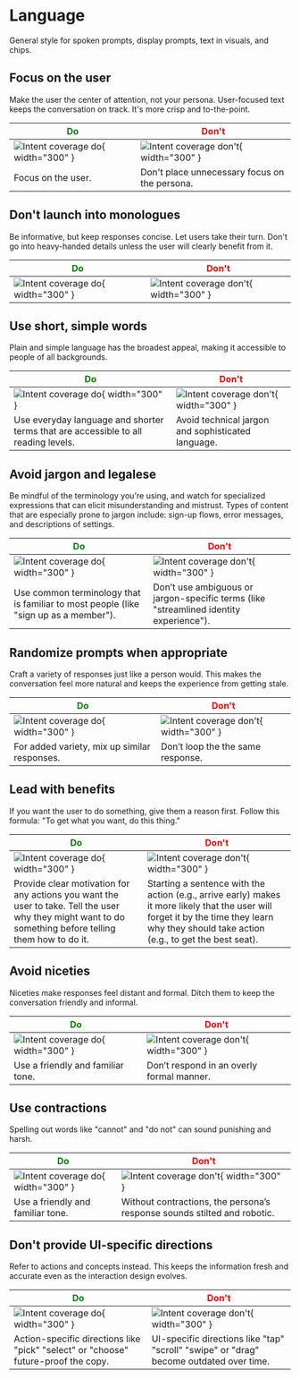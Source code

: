 # Language

General style for spoken prompts, display prompts, text in visuals, and chips.

## Focus on the user

Make the user the center of attention, not your persona. User-focused text keeps
the conversation on track. It's more crisp and to-the-point.

<span style="color: green;">Do</span> | <span style="color: red;">Don't</span>
---|---
![Intent coverage do](../static/focus-do.png){ width="300" } | ![Intent coverage don't](../static/focus-dont.png){ width="300" }
Focus on the user. | Don't place unnecessary focus on the persona.

## Don't launch into monologues

Be informative, but keep responses concise. Let users take their turn. Don't go
into heavy-handed details unless the user will clearly benefit from it.

<span style="color: green;">Do</span> | <span style="color: red;">Don't</span>
---|---
![Intent coverage do](../static/relevance-do.png){ width="300" } | ![Intent coverage don't](../static/relevance-dont.png){ width="300" }

## Use short, simple words

Plain and simple language has the broadest appeal, making it accessible to
people of all backgrounds.

<span style="color: green;">Do</span> | <span style="color: red;">Don't</span>
---|---
![Intent coverage do](../static/simplewords-do.png){ width="300" } | ![Intent coverage don't](../static/simplewords-dont.png){ width="300" }
Use everyday language and shorter terms that are accessible to all reading levels. | Avoid technical jargon and sophisticated language.

## Avoid jargon and legalese

Be mindful of the terminology you're using, and watch for specialized
expressions that can elicit misunderstanding and mistrust. Types of content that
are especially prone to jargon include: sign-up flows, error messages, and
descriptions of settings.

<span style="color: green;">Do</span> | <span style="color: red;">Don't</span>
---|---
![Intent coverage do](../static/avoidjargon-do.png){ width="300" } | ![Intent coverage don't](../static/avoidjargon-dont.png){ width="300" }
Use common terminology that is familiar to most people (like "sign up as a member"). | Don’t use ambiguous or jargon-specific terms (like "streamlined identity experience").

## Randomize prompts when appropriate

Craft a variety of responses just like a person would. This makes the
conversation feel more natural and keeps the experience from getting stale.

<span style="color: green;">Do</span> | <span style="color: red;">Don't</span>
---|---
![Intent coverage do](../static/randomize-do.png){ width="300" } | ![Intent coverage don't](../static/randomize-dont.png){ width="300" }
For added variety, mix up similar responses. | Don’t loop the the same response.

## Lead with benefits

If you want the user to do something, give them a reason first. Follow this
formula: "To get what you want, do this thing."

<span style="color: green;">Do</span> | <span style="color: red;">Don't</span>
---|---
![Intent coverage do](../static/benefits-do.png){ width="300" } | ![Intent coverage don't](../static/benefits-dont.png){ width="300" }
Provide clear motivation for any actions you want the user to take. Tell the user why they might want to do something before telling them how to do it. | Starting a sentence with the action (e.g., arrive early) makes it more likely that the user will forget it by the time they learn why they should take action (e.g., to get the best seat).

## Avoid niceties

Niceties make responses feel distant and formal. Ditch them to keep the
conversation friendly and informal.

<span style="color: green;">Do</span> | <span style="color: red;">Don't</span>
---|---
![Intent coverage do](../static/avoidniceties-do.png){ width="300" } | ![Intent coverage don't](../static/avoidniceties-dont.png){ width="300" }
Use a friendly and familiar tone. | Don’t respond in an overly formal manner.

## Use contractions

Spelling out words like "cannot" and "do not" can sound punishing and harsh.

<span style="color: green;">Do</span> | <span style="color: red;">Don't</span>
---|---
![Intent coverage do](../static/contractions-do.png){ width="300" } | ![Intent coverage don't](../static/contractions-dont.png){ width="300" }
Use a friendly and familiar tone. | Without contractions, the persona’s response sounds stilted and robotic.

## Don't provide UI-specific directions

Refer to actions and concepts instead. This keeps the information fresh and
accurate even as the interaction design evolves.

<span style="color: green;">Do</span> | <span style="color: red;">Don't</span>
---|---
![Intent coverage do](../static/ui-specificdirections-do.png){ width="300" } | ![Intent coverage don't](../static/ui-specificdirections-dont.png){ width="300" }
Action-specific directions like "pick" "select" or "choose" future-proof the copy. | UI-specific directions like "tap" "scroll" "swipe" or "drag" become outdated over time.
